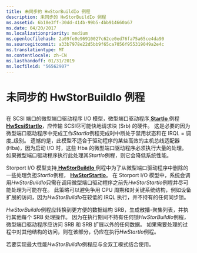 ```yaml
---
title: 未同步的 HwStorBuildIo 例程
description: 未同步的 HwStorBuildIo 例程
ms.assetid: 6b18e3ff-30dd-414b-99b5-4bb914660a67
ms.date: 04/20/2017
ms.localizationpriority: medium
ms.openlocfilehash: 2a09fe0e96910027c62ce0ed76fa75a65ce4da90
ms.sourcegitcommit: a33b7978e22d5bb9f65ca7056f955319049a2e4c
ms.translationtype: MT
ms.contentlocale: zh-CN
ms.lasthandoff: 01/31/2019
ms.locfileid: "56562907"
---
```

# <a name="unsynchronized-hwstorbuildio-routine"></a>未同步的 HwStorBuildIo 例程


## <span id="ddk_unsynchronized_hwstorbuildio_routine_kg"></span><span id="DDK_UNSYNCHRONIZED_HWSTORBUILDIO_ROUTINE_KG"></span>


在 SCSI 端口的微型端口驱动程序 I/O 模型，微型端口驱动程序[ **StartIo** ](https://msdn.microsoft.com/library/windows/hardware/ff563858)例程[ **HwScsiStartIo**](https://msdn.microsoft.com/library/windows/hardware/ff557323)，应传输 SCSI尽可能快地请求块 (Srb) 的硬件。 这是必要的因为微型端口驱动程序中完成工作*StartIo*例程完成时中断处于禁用状态和在 IRQL = 调度\_级别。 遗憾的是，此模型不适合于驱动程序的某些高效的主机总线适配器 (Hba)，因为启动 I/O 时，这些 Hba 的微型端口驱动程序必须执行大量的处理。 如果微型端口驱动程序执行此处理其*StartIo*例程，则它会降低系统性能。

Storport I/O 模型支持[ **HwStorBuildIo** ](https://msdn.microsoft.com/library/windows/hardware/ff557369)例程中为了从微型端口驱动程序中删除的一些处理负担*StartIo*例程， [**HwStorStartIo**](https://msdn.microsoft.com/library/windows/hardware/ff557423)。 在 Storport I/O 模型中，系统会调用*HwStorBuildIo*只需在调用微型端口驱动程序之前先*HwStorStartIo*例程并尽可能处理为可能存在。 此策略可以避免争用 CPU 周期和对关键系统结构，例如设备扩展的访问，因为*HwStorBuildIo*在较低的 IRQL 执行，并不持有的任何同步锁。

*HwStorBuildIo*例程应转换到更方便的数据结构 SRB，生成散播-聚集列表，并执行其他每个 SRB 处理操作。 因为在执行期间不持有任何锁*HwStorBuildIo*例程，微型端口驱动程序应访问 SRB 和 SRB 扩展以外的任何数据。 如果需要处理的过程中对其他结构的访问，则在该部分，仍应在执行*HwStartIo*例程。

若要实现最大性能*HwStorBuildIo*例程应与全双工模式结合使用。

 

 




